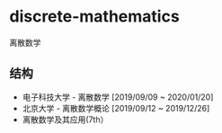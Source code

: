 # discrete-mathematics
离散数学

## 结构

* 电子科技大学 - 离散数学 [2019/09/09 ~ 2020/01/20]
* 北京大学 - 离散数学概论 [2019/09/12 ~ 2019/12/26]
* 离散数学及其应用(7th）
